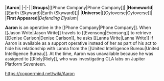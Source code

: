 |**Aaron**|
|-|-|
|**Groups**|[[Phone Company\|Phone Company]]|
|**Homeworld**|[[Earth (Skyward)\|Earth (Skyward)]]|
|**Universe**|[[Cytoverse\|Cytoverse]]|
|**First Appeared**|*Defending Elysium*|

**Aaron** is an operative in the [[Phone Company\|Phone Company]]. When [[Jason Write\|Jason Write]] travels to [[Evensong\|Evensong]] to retrieve [[Denise Carlson\|Denise Carlson]], he asks [[Lanna Write\|Lanna Write]] if Aaron is available as a support operative instead of her as part of his act to hide his relationship with Lanna from the [[United Intelligence Bureau\|United Intelligence Bureau]]. At the time, Aaron was unavailable because he was assigned to [[Riely\|Riely]], who was investigating CLA labs on Jupiter Platform Seventeen.



https://coppermind.net/wiki/Aaron